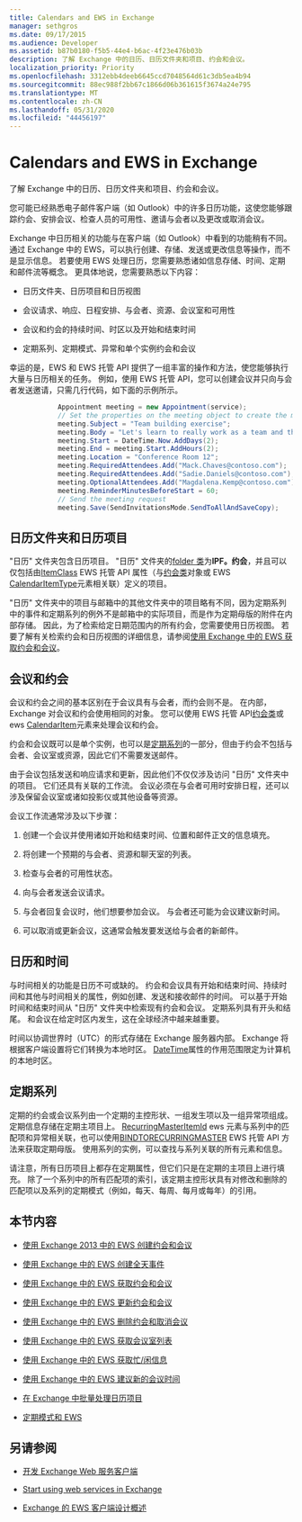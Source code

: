 ```yaml
---
title: Calendars and EWS in Exchange
manager: sethgros
ms.date: 09/17/2015
ms.audience: Developer
ms.assetid: b87b0180-f5b5-44e4-b6ac-4f23e476b03b
description: 了解 Exchange 中的日历、日历文件夹和项目、约会和会议。
localization_priority: Priority
ms.openlocfilehash: 3312ebb4deeb6645ccd7048564d61c3db5ea4b94
ms.sourcegitcommit: 88ec988f2bb67c1866d06b361615f3674a24e795
ms.translationtype: MT
ms.contentlocale: zh-CN
ms.lasthandoff: 05/31/2020
ms.locfileid: "44456197"
---
```

# <a name="calendars-and-ews-in-exchange"></a>Calendars and EWS in Exchange

了解 Exchange 中的日历、日历文件夹和项目、约会和会议。
  
您可能已经熟悉电子邮件客户端（如 Outlook）中的许多日历功能，这使您能够跟踪约会、安排会议、检查人员的可用性、邀请与会者以及更改或取消会议。
  
Exchange 中日历相关的功能与在客户端（如 Outlook）中看到的功能稍有不同。 通过 Exchange 中的 EWS，可以执行创建、存储、发送或更改信息等操作，而不是显示信息。 若要使用 EWS 处理日历，您需要熟悉诸如信息存储、时间、定期和邮件流等概念。 更具体地说，您需要熟悉以下内容：
  
- 日历文件夹、日历项目和日历视图
    
- 会议请求、响应、日程安排、与会者、资源、会议室和可用性
    
- 会议和约会的持续时间、时区以及开始和结束时间
    
- 定期系列、定期模式、异常和单个实例约会和会议
    
幸运的是，EWS 和 EWS 托管 API 提供了一组丰富的操作和方法，使您能够执行大量与日历相关的任务。 例如，使用 EWS 托管 API，您可以创建会议并只向与会者发送邀请，只需几行代码，如下面的示例所示。
  
```cs
            Appointment meeting = new Appointment(service);
            // Set the properties on the meeting object to create the meeting.
            meeting.Subject = "Team building exercise";
            meeting.Body = "Let's learn to really work as a team and then have lunch!";
            meeting.Start = DateTime.Now.AddDays(2);
            meeting.End = meeting.Start.AddHours(2);
            meeting.Location = "Conference Room 12";
            meeting.RequiredAttendees.Add("Mack.Chaves@contoso.com");
            meeting.RequiredAttendees.Add("Sadie.Daniels@contoso.com");
            meeting.OptionalAttendees.Add("Magdalena.Kemp@contoso.com");
            meeting.ReminderMinutesBeforeStart = 60;
            // Send the meeting request
            meeting.Save(SendInvitationsMode.SendToAllAndSaveCopy);

```

## <a name="calendar-folders-and-calendar-items"></a>日历文件夹和日历项目
<a name="bk_CalendarFolder"> </a>

"日历" 文件夹包含日历项目。 "日历" 文件夹的[folder 类](https://msdn.microsoft.com/library/0041d135-2869-4612-89a5-d1aa86aa1093%28Office.15%29.aspx)为**IPF。约会**，并且可以仅包括由[ItemClass](https://msdn.microsoft.com/library/microsoft.exchange.webservices.data.item.itemclass%28v=exchg.80%29.aspx) EWS 托管 API 属性（与[约会类](https://msdn.microsoft.com/library/microsoft.exchange.webservices.data.appointment%28v=exchg.80%29.aspx)对象或 EWS [CalendarItemType](https://msdn.microsoft.com/library/1feb0788-adf7-4a7c-830c-005214ad930f%28Office.15%29.aspx)元素相关联）定义的项目。 
  
"日历" 文件夹中的项目与邮箱中的其他文件夹中的项目略有不同，因为定期系列中的事件和定期系列的例外不是邮箱中的实际项目，而是作为定期母版的附件在内部存储。 因此，为了检索给定日期范围内的所有约会，您需要使用日历视图。 若要了解有关检索约会和日历视图的详细信息，请参阅[使用 Exchange 中的 EWS 获取约会和会议](how-to-get-appointments-and-meetings-by-using-ews-in-exchange.md)。
  
## <a name="meetings-and-appointments"></a>会议和约会
<a name="bk_meetings"> </a>

会议和约会之间的基本区别在于会议具有与会者，而约会则不是。 在内部，Exchange 对会议和约会使用相同的对象。 您可以使用 EWS 托管 API[约会类](https://msdn.microsoft.com/library/microsoft.exchange.webservices.data.appointment%28v=exchg.80%29.aspx)或 ews [CalendarItem](https://msdn.microsoft.com/library/b0c1fd27-b6da-46e5-88b8-88f00c71ba80%28Office.15%29.aspx)元素来处理会议和约会。 
  
约会和会议既可以是单个实例，也可以是[定期系列](recurrence-patterns-and-ews.md)的一部分，但由于约会不包括与会者、会议室或资源，因此它们不需要发送邮件。
  
由于会议包括发送和响应请求和更新，因此他们不仅仅涉及访问 "日历" 文件夹中的项目。 它们还具有关联的工作流。 会议必须在与会者可用时安排日程，还可以涉及保留会议室或诸如投影仪或其他设备等资源。
  
会议工作流通常涉及以下步骤：
  
1. 创建一个会议并使用诸如开始和结束时间、位置和邮件正文的信息填充。
    
2. 将创建一个预期的与会者、资源和聊天室的列表。
    
3. 检查与会者的可用性状态。 
    
4. 向与会者发送会议请求。
    
5. 与会者回复会议时，他们想要参加会议。 与会者还可能为会议建议新时间。
    
6. 可以取消或更新会议，这通常会触发要发送给与会者的新邮件。
    
## <a name="calendars-and-time"></a>日历和时间
<a name="bk_Time"> </a>

与时间相关的功能是日历不可或缺的。 约会和会议具有开始和结束时间、持续时间和其他与时间相关的属性，例如创建、发送和接收邮件的时间。 可以基于开始时间和结束时间从 "日历" 文件夹中检索现有约会和会议。 定期系列具有开头和结尾。 和会议在给定时区内发生，这在全球经济中越来越重要。
  
时间以协调世界时（UTC）的形式存储在 Exchange 服务器内部。 Exchange 将根据客户端设置将它们转换为本地时区。 [DateTime](https://msdn.microsoft.com/library/9c6ecd4c-779c-4fa5-8082-dd2bc0a751f4%28Office.15%29.aspx)属性的作用范围限定为计算机的本地时区。 
  
## <a name="recurring-series"></a>定期系列
<a name="bk_recurrence"> </a>

定期的约会或会议系列由一个定期的主控形状、一组发生项以及一组异常项组成。 定期信息存储在定期主项目上。 [RecurringMasterItemId](https://msdn.microsoft.com/library/5800b58c-f3d7-4d8f-acc0-d13e02f4e258%28Office.15%29.aspx) ews 元素与系列中的匹配项和异常相关联，也可以使用[BINDTORECURRINGMASTER](https://msdn.microsoft.com/library/dd635978%28v=EXCHG.80%29.aspx) EWS 托管 API 方法来获取定期母版。 使用系列的实例，可以查找与系列关联的所有元素和信息。 
  
请注意，所有日历项目上都存在定期属性，但它们只是在定期的主项目上进行填充。 除了一个系列中的所有匹配项的索引，该定期主控形状具有对修改和删除的匹配项以及系列的定期模式（例如，每天、每周、每月或每年）的引用。
  
## <a name="in-this-section"></a>本节内容
<a name="bk_inthissection"> </a>

- [使用 Exchange 2013 中的 EWS 创建约会和会议](how-to-create-appointments-and-meetings-by-using-ews-in-exchange-2013.md)
    
- [使用 Exchange 中的 EWS 创建全天事件](how-to-create-all-day-events-by-using-ews-in-exchange.md)
    
- [使用 Exchange 中的 EWS 获取约会和会议](how-to-get-appointments-and-meetings-by-using-ews-in-exchange.md)
    
- [使用 Exchange 中的 EWS 更新约会和会议](how-to-update-appointments-and-meetings-by-using-ews-in-exchange.md)
    
- [使用 Exchange 中的 EWS 删除约会和取消会议](how-to-delete-appointments-and-cancel-meetings-by-using-ews-in-exchange.md)
    
- [使用 Exchange 中的 EWS 获取会议室列表](how-to-get-room-lists-by-using-ews-in-exchange.md)
    
- [使用 Exchange 中的 EWS 获取忙/闲信息](how-to-get-free-busy-information-by-using-ews-in-exchange.md)
    
- [使用 Exchange 中的 EWS 建议新的会议时间](how-to-propose-a-new-meeting-time-by-using-ews-in-exchange.md)
    
- [在 Exchange 中批量处理日历项目](how-to-process-calendar-items-in-batches-in-exchange.md)
    
- [定期模式和 EWS](recurrence-patterns-and-ews.md)
    
## <a name="see-also"></a>另请参阅


- [开发 Exchange Web 服务客户端](develop-web-service-clients-for-exchange.md)
    
- [Start using web services in Exchange](start-using-web-services-in-exchange.md)
    
- [Exchange 的 EWS 客户端设计概述](ews-client-design-overview-for-exchange.md)
    

